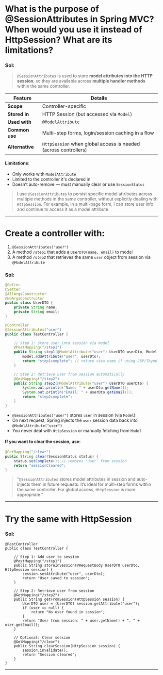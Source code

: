# What is the purpose of @SessionAttributes in Spring MVC? When would you use it instead of HttpSession? What are its limitations?

### Sol:

> `@SessionAttributes` is used to store **model attributes into the HTTP session**, so they are available across **multiple handler methods** within the same controller.

| Feature         | Details                                                         |
| --------------- | --------------------------------------------------------------- |
| **Scope**       | Controller-specific                                             |
| **Stored in**   | HTTP Session (but accessed via `Model`)                         |
| **Used with**   | `@ModelAttribute`                                               |
| **Common use**  | Multi-step forms, login/session caching in a flow               |
| **Alternative** | `HttpSession` when global access is needed (across controllers) |

#### Limitations:

* Only works with `ModelAttribute`
* Limited to the controller it's declared in
* Doesn’t auto-remove — must manually clear or use `SessionStatus`

> I use `@SessionAttributes` to persist specific model attributes across multiple methods in the same controller, without explicitly dealing with `HttpSession`. For example, in a multi-page form, I can store user info and continue to access it as a model attribute.

---

# Create a controller with:

1. `@SessionAttributes("user")`
2. A method `/step1` that adds a `UserDTO(name, email)` to model
3. A method `/step2` that retrieves the same `user` object from session via `@ModelAttribute`

### Sol:

```java
@Getter
@Setter
@AllArgsConstructor
@NoArgsConstructor
public class UserDTO {
    private String name;
    private String email;
}
```

```java
@Controller
@SessionAttributes("user")
public class TestController {

    // Step 1: Store user into session via model
    @PostMapping("/step1")
    public String step1(@ModelAttribute("user") UserDTO userDto, Model model) {
        model.addAttribute("user", userDto);
        return "step1complete"; // return view name if using JSP/Thymeleaf
    }

    // Step 2: Retrieve user from session automatically
    @GetMapping("/step2")
    public String step2(@ModelAttribute("user") UserDTO userDto) {
        System.out.println("Name: " + userDto.getName());
        System.out.println("Email: " + userDto.getEmail());
        return "step2complete";
    }
}
```

* `@SessionAttributes("user")` stores `user` in session (via `Model`)
* On next request, Spring injects the `user` session data back into `@ModelAttribute("user")`
* You never deal with `HttpSession` or manually fetching from `Model`

#### If you want to **clear the session**, use:

```java
@GetMapping("/clear")
public String clear(SessionStatus status) {
    status.setComplete(); // removes 'user' from session
    return "sessionCleared";
}
```

> "`@SessionAttributes` stores model attributes in session and auto-injects them in future requests. It’s ideal for multi-step forms within the same controller. For global access, `HttpSession` is more appropriate."

---

# Try the same with HttpSession

### Sol:

```
@RestController
public class TestController {

    // Step 1: Add user to session
    @PostMapping("/step1")
    public String storeInSession(@RequestBody UserDTO userDto, HttpSession session) {
        session.setAttribute("user", userDto);
        return "User saved to session";
    }

    // Step 2: Retrieve user from session
    @GetMapping("/step2")
    public String getFromSession(HttpSession session) {
        UserDTO user = (UserDTO) session.getAttribute("user");
        if (user == null) {
            return "No user found in session";
        }
        return "User from session: " + user.getName() + ", " + user.getEmail();
    }

    // Optional: Clear session
    @GetMapping("/clear")
    public String clearSession(HttpSession session) {
        session.invalidate();
        return "Session cleared";
    }
}
```

---



